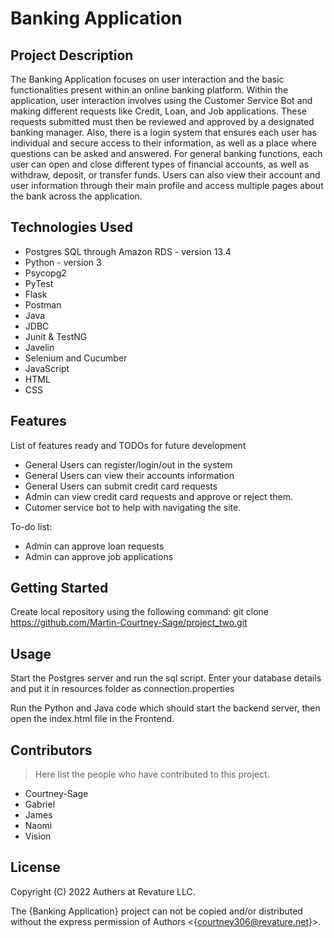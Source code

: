 # Banking Application

## Project Description

The Banking Application focuses on user interaction and the basic functionalities present within an online banking platform. Within the application, user interaction involves using the Customer Service Bot and making different requests like Credit, Loan, and Job applications. These requests submitted must then be reviewed and approved by a designated banking manager. Also, there is a login system that ensures each user has individual and secure access to their information, as well as a place where questions can be asked and answered. For general banking functions, each user can open and close different types of financial accounts, as well as withdraw, deposit, or transfer funds. Users can also view their account and user information through their main profile and access multiple pages about the bank across the application.

## Technologies Used

* Postgres SQL through Amazon RDS - version 13.4
* Python - version 3
* Psycopg2
* PyTest
* Flask 
* Postman
* Java
* JDBC
* Junit & TestNG
* Javelin
* Selenium and Cucumber
* JavaScript
* HTML
* CSS

## Features

List of features ready and TODOs for future development
* General Users can register/login/out in the system
* General Users can view their accounts information
* General Users can submit credit card requests
* Admin can view credit card requests and approve or reject them.
* Cutomer service bot to help with navigating the site.

To-do list:
* Admin can approve loan requests
* Admin can approve job applications

## Getting Started

Create local repository using the following command:
git clone https://github.com/Martin-Courtney-Sage/project_two.git

## Usage

Start the Postgres server and run the sql script. Enter your database details and put it in resources folder as connection.properties

Run the Python and Java code which should start the backend server, then open the index.html file in the Frontend.

## Contributors

> Here list the people who have contributed to this project.
* Courtney-Sage 
* Gabriel 
* James 
* Naomi 
* Vision

## License

Copyright (C) 2022 Authers at Revature LLC. 

The {Banking Application} project can not be copied and/or distributed without the express
permission of Authors <{courtney306@revature.net}>.
